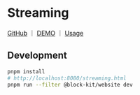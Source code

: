 # Streaming

<p>
<a href="https://github.com/WindRunnerMax/BlockKit/tree/master/examples/stream">GitHub</a>
<span>｜</span>
<a href="https://windrunnermax.github.io/BlockKit/streaming.html">DEMO</a>
<span>｜</span>
<a href="https://github.com/WindRunnerMax/BlockKit/tree/master/examples/website/src/stream">Usage</a>
</p>

## Development

```bash
pnpm install
# http://localhost:8080/streaming.html
pnpm run --filter @block-kit/website dev
```
